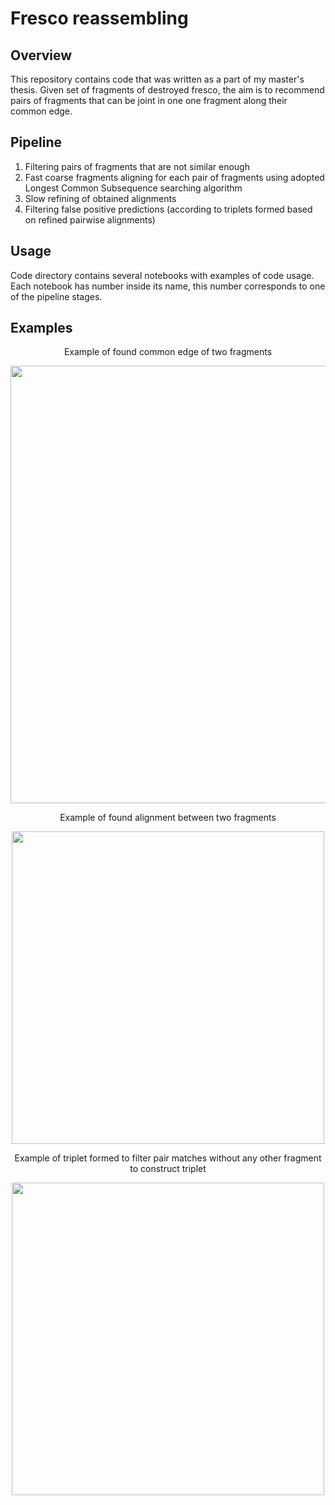 # Fresco reassembling
## Overview
This repository contains code that was written as a part of my master's thesis.
Given set of fragments of destroyed fresco, the aim is to recommend pairs of fragments that can be joint in one one fragment along their common edge.

## Pipeline
1) Filtering pairs of fragments that are not similar enough
2) Fast coarse fragments aligning for each pair of fragments using adopted Longest Common Subsequence searching algorithm
3) Slow refining of obtained alignments
4) Filtering false positive predictions (according to triplets formed based on refined pairwise alignments)

## Usage
Code directory contains several notebooks with examples of code usage. Each notebook has number inside its name, this number corresponds to one of the pipeline stages.

## Examples
<p align="center">
  Example of found common edge of two fragments
</p>
<p align="center">
  <img src="https://github.com/Ippolitov2909/fresco-reassembling/blob/main/illustrations/example_common_edge.png" width="700">
</p>


<p align="center">
  Example of found alignment between two fragments
</p>
<p align="center">
  <img src="https://github.com/Ippolitov2909/fresco-reassembling/blob/main/illustrations/example_refined.png" width="500">
</p>


<p align="center">
  Example of triplet formed to filter pair matches without any other fragment to construct triplet
</p>
<p align="center">
  <img src="https://github.com/Ippolitov2909/fresco-reassembling/blob/main/illustrations/example_triplet.png" width="500">
</p>
